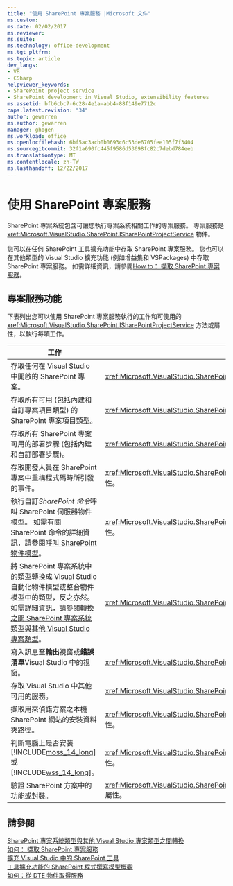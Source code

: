 ```yaml
---
title: "使用 SharePoint 專案服務 |Microsoft 文件"
ms.custom: 
ms.date: 02/02/2017
ms.reviewer: 
ms.suite: 
ms.technology: office-development
ms.tgt_pltfrm: 
ms.topic: article
dev_langs:
- VB
- CSharp
helpviewer_keywords:
- SharePoint project service
- SharePoint development in Visual Studio, extensibility features
ms.assetid: bfb6cbc7-6c28-4e1a-abb4-88f149e7712c
caps.latest.revision: "34"
author: gewarren
ms.author: gewarren
manager: ghogen
ms.workload: office
ms.openlocfilehash: 6bf5ac3acb0b0693c6c53de6705fee105f7f3404
ms.sourcegitcommit: 32f1a690fc445f9586d53698fc82c7debd784eeb
ms.translationtype: MT
ms.contentlocale: zh-TW
ms.lasthandoff: 12/22/2017
---
```

# <a name="using-the-sharepoint-project-service"></a>使用 SharePoint 專案服務
  SharePoint 專案系統包含可讓您執行專案系統相關工作的專案服務。 專案服務是 <xref:Microsoft.VisualStudio.SharePoint.ISharePointProjectService> 物件。  
  
 您可以在任何 SharePoint 工具擴充功能中存取 SharePoint 專案服務。 您也可以在其他類型的 Visual Studio 擴充功能 (例如增益集和 VSPackages) 中存取 SharePoint 專案服務。 如需詳細資訊，請參閱[How to： 擷取 SharePoint 專案服務](../sharepoint/how-to-retrieve-the-sharepoint-project-service.md)。  
  
## <a name="project-service-features"></a>專案服務功能  
 下表列出您可以使用 SharePoint 專案服務執行的工作和可使用的 <xref:Microsoft.VisualStudio.SharePoint.ISharePointProjectService> 方法或屬性，以執行每項工作。  
  
|工作|要使用的成員|  
|----------|-------------------|  
|存取任何在 Visual Studio 中開啟的 SharePoint 專案。|<xref:Microsoft.VisualStudio.SharePoint.ISharePointProjectService.Projects%2A> 屬性。|  
|存取所有可用 (包括內建和自訂專案項目類型) 的 SharePoint 專案項目類型。|<xref:Microsoft.VisualStudio.SharePoint.ISharePointProjectService.ProjectItemTypes%2A> 屬性。|  
|存取所有 SharePoint 專案可用的部署步驟 (包括內建和自訂部署步驟)。|<xref:Microsoft.VisualStudio.SharePoint.ISharePointProjectService.DeploymentSteps%2A> 屬性。|  
|存取開發人員在 SharePoint 專案中重構程式碼時所引發的事件。|<xref:Microsoft.VisualStudio.SharePoint.ISharePointProjectService.CodeRefactoringEvents%2A> 屬性。|  
|執行自訂*SharePoint 命令*呼叫 SharePoint 伺服器物件模型。 如需有關 SharePoint 命令的詳細資訊，請參閱[呼叫 SharePoint 物件模型](../sharepoint/calling-into-the-sharepoint-object-models.md)。|<xref:Microsoft.VisualStudio.SharePoint.ISharePointProjectService.SharePointConnection%2A> 屬性。|  
|將 SharePoint 專案系統中的類型轉換成 Visual Studio 自動化物件模型或整合物件模型中的類型，反之亦然。 如需詳細資訊，請參閱[轉換之間 SharePoint 專案系統類型與其他 Visual Studio 專案類型](../sharepoint/converting-between-sharepoint-project-system-types-and-other-visual-studio-project-types.md)。|<xref:Microsoft.VisualStudio.SharePoint.ISharePointProjectService.Convert%2A> 方法。|  
|寫入訊息至**輸出**視窗或**錯誤清單**Visual Studio 中的視窗。|<xref:Microsoft.VisualStudio.SharePoint.ISharePointProjectService.Logger%2A> 屬性。|  
|存取 Visual Studio 中其他可用的服務。|<xref:Microsoft.VisualStudio.SharePoint.ISharePointProjectService.ServiceProvider%2A> 屬性。|  
|擷取用來偵錯方案之本機 SharePoint 網站的安裝資料夾路徑。|<xref:Microsoft.VisualStudio.SharePoint.ISharePointProjectService.SharePointInstallPath%2A> 屬性。|  
|判斷電腦上是否安裝 [!INCLUDE[moss_14_long](../sharepoint/includes/moss-14-long-md.md)] 或 [!INCLUDE[wss_14_long](../sharepoint/includes/wss-14-long-md.md)]。|<xref:Microsoft.VisualStudio.SharePoint.ISharePointProjectService.IsSharePointInstalled%2A> 屬性。|  
|驗證 SharePoint 方案中的功能或封裝。|<xref:Microsoft.VisualStudio.SharePoint.ISharePointProjectService.PackageValidationProvider%2A> 屬性。|  
  
## <a name="see-also"></a>請參閱  
 [SharePoint 專案系統類型與其他 Visual Studio 專案類型之間轉換](../sharepoint/converting-between-sharepoint-project-system-types-and-other-visual-studio-project-types.md)   
 [如何： 擷取 SharePoint 專案服務](../sharepoint/how-to-retrieve-the-sharepoint-project-service.md)   
 [擴充 Visual Studio 中的 SharePoint 工具](../sharepoint/extending-the-sharepoint-tools-in-visual-studio.md)   
 [工具擴充功能的 SharePoint 程式撰寫模型概觀](../sharepoint/overview-of-the-programming-model-of-sharepoint-tools-extensions.md)   
 [如何：從 DTE 物件取得服務](http://msdn.microsoft.com/library/bb166401.aspx)  
  
  